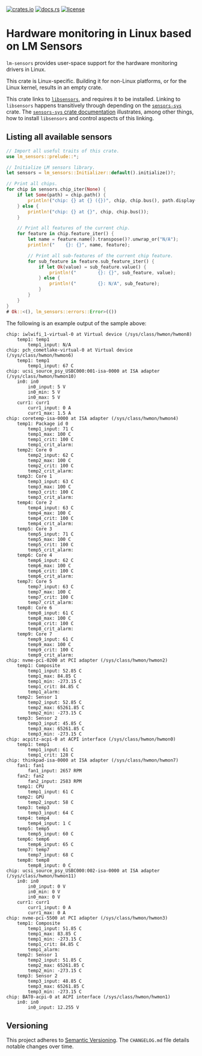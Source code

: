 [![crates.io](https://img.shields.io/crates/v/lm-sensors.svg)](https://crates.io/crates/lm-sensors)
[![docs.rs](https://docs.rs/lm-sensors/badge.svg)](https://docs.rs/lm-sensors)
[![license](https://img.shields.io/github/license/koutheir/lm-sensors?color=black)](https://raw.githubusercontent.com/koutheir/lm-sensors/master/LICENSE.txt)

# Hardware monitoring in Linux based on LM Sensors

`lm-sensors` provides user-space support for the hardware monitoring drivers
in Linux.

This crate is Linux-specific. Building it for non-Linux platforms, or for
the Linux kernel, results in an empty crate.

This crate links to [`libsensors`](https://github.com/lm-sensors/lm-sensors), and requires it to be
installed.
Linking to `libsensors` happens transitively through depending on the
[`sensors-sys`](https://crates.io/crates/sensors-sys) crate.
The [`sensors-sys` crate documentation](https://docs.rs/sensors-sys/) illustrates, among other things,
how to install `libsensors` and control aspects of this linking.

## Listing all available sensors

```rust
// Import all useful traits of this crate.
use lm_sensors::prelude::*;

// Initialize LM sensors library.
let sensors = lm_sensors::Initializer::default().initialize()?;

// Print all chips.
for chip in sensors.chip_iter(None) {
    if let Some(path) = chip.path() {
        println!("chip: {} at {} ({})", chip, chip.bus(), path.display());
    } else {
        println!("chip: {} at {}", chip, chip.bus());
    }

    // Print all features of the current chip.
    for feature in chip.feature_iter() {
        let name = feature.name().transpose()?.unwrap_or("N/A");
        println!("    {}: {}", name, feature);

        // Print all sub-features of the current chip feature.
        for sub_feature in feature.sub_feature_iter() {
            if let Ok(value) = sub_feature.value() {
                println!("        {}: {}", sub_feature, value);
            } else {
                println!("        {}: N/A", sub_feature);
            }
        }
    }
}
# Ok::<(), lm_sensors::errors::Error>(())
```

The following is an example output of the sample above:

```text
chip: iwlwifi_1-virtual-0 at Virtual device (/sys/class/hwmon/hwmon8)
    temp1: temp1
        temp1_input: N/A
chip: pch_cometlake-virtual-0 at Virtual device (/sys/class/hwmon/hwmon6)
    temp1: temp1
        temp1_input: 67 C
chip: ucsi_source_psy_USBC000:001-isa-0000 at ISA adapter (/sys/class/hwmon/hwmon10)
    in0: in0
        in0_input: 5 V
        in0_min: 5 V
        in0_max: 5 V
    curr1: curr1
        curr1_input: 0 A
        curr1_max: 1.5 A
chip: coretemp-isa-0000 at ISA adapter (/sys/class/hwmon/hwmon4)
    temp1: Package id 0
        temp1_input: 71 C
        temp1_max: 100 C
        temp1_crit: 100 C
        temp1_crit_alarm:
    temp2: Core 0
        temp2_input: 62 C
        temp2_max: 100 C
        temp2_crit: 100 C
        temp2_crit_alarm:
    temp3: Core 1
        temp3_input: 63 C
        temp3_max: 100 C
        temp3_crit: 100 C
        temp3_crit_alarm:
    temp4: Core 2
        temp4_input: 63 C
        temp4_max: 100 C
        temp4_crit: 100 C
        temp4_crit_alarm:
    temp5: Core 3
        temp5_input: 71 C
        temp5_max: 100 C
        temp5_crit: 100 C
        temp5_crit_alarm:
    temp6: Core 4
        temp6_input: 62 C
        temp6_max: 100 C
        temp6_crit: 100 C
        temp6_crit_alarm:
    temp7: Core 5
        temp7_input: 63 C
        temp7_max: 100 C
        temp7_crit: 100 C
        temp7_crit_alarm:
    temp8: Core 6
        temp8_input: 61 C
        temp8_max: 100 C
        temp8_crit: 100 C
        temp8_crit_alarm:
    temp9: Core 7
        temp9_input: 61 C
        temp9_max: 100 C
        temp9_crit: 100 C
        temp9_crit_alarm:
chip: nvme-pci-0200 at PCI adapter (/sys/class/hwmon/hwmon2)
    temp1: Composite
        temp1_input: 52.85 C
        temp1_max: 84.85 C
        temp1_min: -273.15 C
        temp1_crit: 84.85 C
        temp1_alarm:
    temp2: Sensor 1
        temp2_input: 52.85 C
        temp2_max: 65261.85 C
        temp2_min: -273.15 C
    temp3: Sensor 2
        temp3_input: 45.85 C
        temp3_max: 65261.85 C
        temp3_min: -273.15 C
chip: acpitz-acpi-0 at ACPI interface (/sys/class/hwmon/hwmon0)
    temp1: temp1
        temp1_input: 61 C
        temp1_crit: 128 C
chip: thinkpad-isa-0000 at ISA adapter (/sys/class/hwmon/hwmon7)
    fan1: fan1
        fan1_input: 2657 RPM
    fan2: fan2
        fan2_input: 2583 RPM
    temp1: CPU
        temp1_input: 61 C
    temp2: GPU
        temp2_input: 58 C
    temp3: temp3
        temp3_input: 64 C
    temp4: temp4
        temp4_input: 1 C
    temp5: temp5
        temp5_input: 60 C
    temp6: temp6
        temp6_input: 65 C
    temp7: temp7
        temp7_input: 68 C
    temp8: temp8
        temp8_input: 0 C
chip: ucsi_source_psy_USBC000:002-isa-0000 at ISA adapter (/sys/class/hwmon/hwmon11)
    in0: in0
        in0_input: 0 V
        in0_min: 0 V
        in0_max: 0 V
    curr1: curr1
        curr1_input: 0 A
        curr1_max: 0 A
chip: nvme-pci-5500 at PCI adapter (/sys/class/hwmon/hwmon3)
    temp1: Composite
        temp1_input: 51.85 C
        temp1_max: 83.85 C
        temp1_min: -273.15 C
        temp1_crit: 84.85 C
        temp1_alarm: 
    temp2: Sensor 1
        temp2_input: 51.85 C
        temp2_max: 65261.85 C
        temp2_min: -273.15 C
    temp3: Sensor 2
        temp3_input: 48.85 C
        temp3_max: 65261.85 C
        temp3_min: -273.15 C
chip: BAT0-acpi-0 at ACPI interface (/sys/class/hwmon/hwmon1)
    in0: in0
        in0_input: 12.255 V
```

## Versioning

This project adheres to [Semantic Versioning].
The `CHANGELOG.md` file details notable changes over time.

[Semantic Versioning]: https://semver.org/spec/v2.0.0.html
